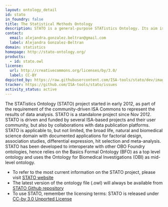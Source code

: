 ```yaml
---
layout: ontology_detail
id: stato
in_foundry: false
title: The Statistical Methods Ontology
description: STATO is a general-purpose STATistics Ontology. Its aim is to provide coverage for processes such as statistical tests, their conditions of application, and information needed or resulting from statistical methods, such as probability distributions, variables, spread and variation metrics. STATO also covers aspects of experimental design and description of plots and graphical representations commonly used to provide visual cues of data distribution or layout and to assist review of the results.
contact:
  email: alejandra.gonzalez.beltran@gmail.com
  label: Alejandra Gonzalez-Beltran
domain: statistics
homepage: http://stato-ontology.org/
products:
  - id: stato.owl
license:
  url: http://creativecommons.org/licenses/by/3.0/
  label: CC-BY
depicted_by: https://raw.githubusercontent.com/ISA-tools/stato/dev/images/stato-logo-3.png
tracker: https://github.com/ISA-tools/stato/issues
activity_status: active
---
```


The STATistics Ontology (STATO) project started in early 2012, as part of the requirement of the community-driven ISA Commons to represent the results of data analysis. STATO is a standalone project since Nov 2012. STATO is driven and funded by several ISA-based projects and their user community, but also by collaborations with data publication platforms. STATO is applicable to, but not limited, the broad life, natural and biomedical science domain with documented applications for factorial design, association studies, differential expression, hit selection and meta-analysis. STATO has been developed to interoperate with other OBO Foundry ontologies, hence relies on the Basics Formal Ontology (BFO) as a top level ontology and uses the Ontology for Biomedical Investigations (OBI) as mid-level ontology.

 * To refer to the most current  information on the STATO project, please visit [STATO website](http://stato-ontology.org/)
 * The latest version of the ontology file (.owl) will always be available from [STATO Github repository]()
 * To use STATO, remember the licensing terms: STATO is released under [CC-by 3.0 Unported License](http://creativecommons.org/licenses/by/3.0/)

